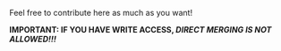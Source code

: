 Feel free to contribute here as much as you want!

**IMPORTANT: IF YOU HAVE WRITE ACCESS, _DIRECT MERGING IS NOT ALLOWED!!!_**
